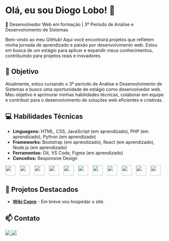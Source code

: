 # Olá, eu sou Diogo Lobo! 👋

🌟 Desenvolvedor Web em formação | 3º Período de Análise e Desenvolvimento de Sistemas

Bem-vindo ao meu GitHub! Aqui você encontrará projetos que refletem minha jornada de aprendizado e paixão por desenvolvimento web. Estou em busca de um estágio para aplicar e expandir meus conhecimentos, contribuindo para projetos reais e inovadores.

## 🎯 Objetivo
Atualmente, estou cursando o 3º período de Análise e Desenvolvimento de Sistemas e busco uma oportunidade de estágio como desenvolvedor web. Meu objetivo é aprimorar minhas habilidades técnicas, colaborar em equipe e contribuir para o desenvolvimento de soluções web eficientes e criativas.

## 💻 Habilidades Técnicas
- **Linguagens:** HTML, CSS, JavaScript (em aprendizado), PHP (em aprendizado), Python (em aprendizado)
- **Frameworks:** Bootstrap (em aprendizado), React (em aprendizado), Node.js (em aprendizado)
- **Ferramentas:** Git, VS Code, Figma (em aprendizado)
- **Conceitos:** Responsive Design


<span style="display: inline-block; margin-right: 10px;">
<img src="https://cdn.jsdelivr.net/gh/devicons/devicon@latest/icons/html5/html5-original.svg" width="32" height="32">
</span>
<span style="display: inline-block; margin-right: 10px;">
<img src="https://cdn.jsdelivr.net/gh/devicons/devicon@latest/icons/css3/css3-original.svg" width="32" height="32">
</span>
<span style="display: inline-block; margin-right: 10px;">
<img src="https://cdn.jsdelivr.net/gh/devicons/devicon@latest/icons/javascript/javascript-original.svg" width="32" height="32">
</span>
<span style="display: inline-block; margin-right: 10px;">
  <img src="https://cdn.jsdelivr.net/gh/devicons/devicon@latest/icons/php/php-original.svg" width="32" height="32" />
</span>
<span style="display: inline-block; margin-right: 10px;">
  <img src="https://cdn.jsdelivr.net/gh/devicons/devicon@latest/icons/python/python-original.svg" width="32" height="32" />
</span>
<span style="display: inline-block; margin-right: 10px;">
  <img src="https://cdn.jsdelivr.net/gh/devicons/devicon@latest/icons/bootstrap/bootstrap-original.svg" width="32" height="32" />
</span>
<span style="display: inline-block; margin-right: 10px;">
  <img src="https://cdn.jsdelivr.net/gh/devicons/devicon@latest/icons/react/react-original.svg" width="32" height="32" />
</span>
<span style="display: inline-block; margin-right: 10px;">
  <img src="https://cdn.jsdelivr.net/gh/devicons/devicon@latest/icons/nodejs/nodejs-original.svg" width="32" height="32" />
</span>
<span style="display: inline-block; margin-right: 10px;">
  <img src="https://cdn.jsdelivr.net/gh/devicons/devicon@latest/icons/git/git-original.svg" width="32" height="32" />
</span>
<span style="display: inline-block; margin-right: 10px;">
  <img src="https://cdn.jsdelivr.net/gh/devicons/devicon@latest/icons/vscode/vscode-original.svg" width="32" height="32" />
</span>
<span style="display: inline-block;">
  <img src="https://cdn.jsdelivr.net/gh/devicons/devicon@latest/icons/figma/figma-original.svg" width="32" height="32" />
</span>


## 🚀 Projetos Destacados
- **[Wiki Cxpro](link)** - Em breve vou hospedar o site.

## 📫 Contato

<a href = "https://www.linkedin.com/in/diogomlobo/"><img src="https://img.shields.io/badge/LinkedIn-0077B5?style=for-the-badge&logo=linkedin&logoColor=white" target="_blank">
<a href = "mailto:diogo.dmlrj@gmail.com"><img src="https://img.shields.io/badge/Gmail-D14836?style=for-the-badge&logo=gmail&logoColor=white" target="_blank">












